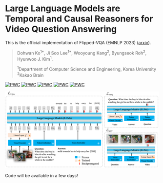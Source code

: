 # Large Language Models are Temporal and Causal Reasoners for Video Question Answering 

This is the official implementation of Flipped-VQA (EMNLP 2023) ([arxiv](https://arxiv.org/abs/2310.15747)).

> Dohwan Ko<sup>1*</sup>, Ji Soo Lee<sup>1*</sup>, Wooyoung Kang<sup>2</sup>, Byungseok Roh<sup>2</sup>, Hyunwoo J. Kim<sup>1</sup>.
>
><sup>1</sup>Department of Computer Science and Engineering, Korea University   <sup>2</sup>Kakao Brain

[![PWC](https://img.shields.io/endpoint.svg?url=https://paperswithcode.com/badge/large-language-models-are-temporal-and-causal/video-question-answering-on-next-qa)](https://paperswithcode.com/sota/video-question-answering-on-next-qa?p=large-language-models-are-temporal-and-causal) [![PWC](https://img.shields.io/endpoint.svg?url=https://paperswithcode.com/badge/large-language-models-are-temporal-and-causal/video-question-answering-on-situated)](https://paperswithcode.com/sota/video-question-answering-on-situated?p=large-language-models-are-temporal-and-causal) [![PWC](https://img.shields.io/endpoint.svg?url=https://paperswithcode.com/badge/large-language-models-are-temporal-and-causal/video-question-answering-on-dramaqa)](https://paperswithcode.com/sota/video-question-answering-on-dramaqa?p=large-language-models-are-temporal-and-causal) [![PWC](https://img.shields.io/endpoint.svg?url=https://paperswithcode.com/badge/large-language-models-are-temporal-and-causal/video-question-answering-on-vlep)](https://paperswithcode.com/sota/video-question-answering-on-vlep?p=large-language-models-are-temporal-and-causal) [![PWC](https://img.shields.io/endpoint.svg?url=https://paperswithcode.com/badge/large-language-models-are-temporal-and-causal/video-question-answering-on-tvqa)](https://paperswithcode.com/sota/video-question-answering-on-tvqa?p=large-language-models-are-temporal-and-causal)

<div align="center">
  <img src="asset/main.png" width="900px" />
</div>



Code will be available in a few days!

